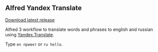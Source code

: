 ## Alfred Yandex Translate

[Download latest release](https://github.com/ivofrolov/alfred-workflows/releases/latest/download/Yandex-Translate.alfredworkflow)

Alfred 3 workflow to translate words and phrases to english and russian using [Yandex.Translate](https://translate.yandex.ru/).

Type `en привет` or `ru hello`.
